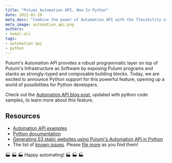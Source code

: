 ```yaml
---
title: "Pulumi Automation API, Now In Python"
date: 2021-01-28
meta_desc: "Combine the power of Automation API with the flexibility of Python"
meta_image: automation_api.png
authors:
- komal-ali
tags:
- automation api
- python
---
```


Pulumi's Automation API provides a robust programmatic layer on top of Pulumi's Infrastructure as Software by exposing Pulumi programs and stacks as strongly-typed and composable building blocks. Today, we are excited to announce Python support for this powerful feature, opening up a world of possibilities for Python developers.

<!--more-->

Check out the [Automation API blog post](https://www.pulumi.com/blog/automation-api/), updated with python code samples, to learn more about this feature.

## Resources

- [Automation API examples](https://github.com/pulumi/automation-api-examples#python-examples)
- [Python documentation](https://www.pulumi.com/docs/reference/pkg/python/pulumi/#module-pulumi.x.automation)
- [Generating S3 static websites using Pulumi's Automation API in Python](https://www.youtube.com/watch?v=8XFjqzX9ZK4&t=64s&ab_channel=PulumiTV)  
- The list of [known issues](https://github.com/pulumi/pulumi/issues?q=is%3Aissue+is%3Aopen+label%3Aarea%2Fautomation-api). Please [file more](https://github.com/pulumi/pulumi/issues/new?assignees=&labels=needs-triage&template=bug_report.md&title=) as you find them!

🏭 🏭 🏭 Happy automating! 🏭 🏭 🏭
